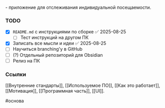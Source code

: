 \- приложение для отслеживания индивидуальной посещаемости.

### TODO
- [x] `README.md` с инструкциями по сборке ✅ 2025-08-25
	- [ ] Тест инструкций на другом ПК
- [x] Записать все мысли и идеи ✅ 2025-08-25
- [ ] Научиться branching'у в GitHub
- [ ] (?) Отдельный репозиторий для Obsidian
- [ ] Релиз на ПК

### Ссылки
[[Внутренние стандарты]], [[Используемое ПО]], [[Как это работает]], [[Мотивация]], [[Программная часть]], [[UI]].

#основа